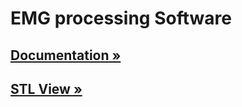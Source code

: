 # EMG processing Software


## [Documentation »](https://github.com/joelortizsosa/EMG_Processing/blob/master/doc/README.md)
## [STL View »](doc/stl/PoppyRightArm.STL)


